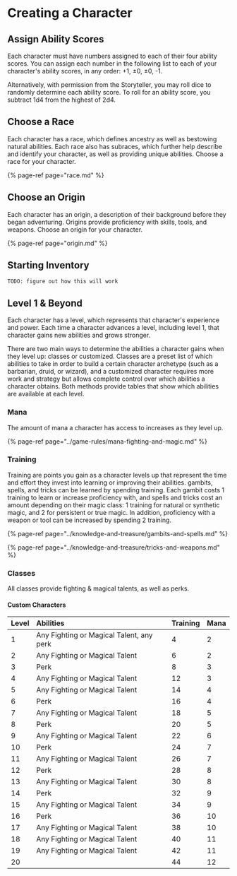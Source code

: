 # Creating a Character

## Assign Ability Scores

Each character must have numbers assigned to each of their four ability scores. You can assign each number in the following list to each of your character's ability scores, in any order: +1, ±0, ±0, -1.

Alternatively, with permission from the Storyteller, you may roll dice to randomly determine each ability score. To roll for an ability score, you subtract 1d4 from the highest of 2d4.

## Choose a Race

Each character has a race, which defines ancestry as well as bestowing natural abilities. Each race also has subraces, which further help describe and identify your character, as well as providing unique abilities. Choose a race for your character.

{% page-ref page="race.md" %}

## Choose an Origin

Each character has an origin, a description of their background before they began adventuring. Origins provide proficiency with skills, tools, and weapons. Choose an origin for your character.

{% page-ref page="origin.md" %}

## Starting Inventory

`TODO: figure out how this will work`

## Level 1 & Beyond

Each character has a level, which represents that character's experience and power. Each time a character advances a level, including level 1, that character gains new abilities and grows stronger.

There are two main ways to determine the abilities a character gains when they level up: classes or customized. Classes are a preset list of which abilities to take in order to build a certain character archetype \(such as a barbarian, druid, or wizard\), and a customized character requires more work and strategy but allows complete control over which abilities a character obtains. Both methods provide tables that show which abilities are available at each level.

### Mana

The amount of mana a character has access to increases as they level up. 

{% page-ref page="../game-rules/mana-fighting-and-magic.md" %}

### Training

Training are points you gain as a character levels up that represent the time and effort they invest into learning or improving their abilities. gambits, spells, and tricks can be learned by spending training. Each gambit costs 1 training to learn or increase proficiency with, and spells and tricks cost an amount depending on their magic class: 1 training for natural or synthetic magic, and 2 for persistent or true magic. In addition, proficiency with a weapon or tool can be increased by spending 2 training.

{% page-ref page="../knowledge-and-treasure/gambits-and-spells.md" %}

{% page-ref page="../knowledge-and-treasure/tricks-and-weapons.md" %}

### Classes

All classes provide fighting & magical talents, as well as perks.

#### Custom Characters

| Level | Abilities | Training | Mana |
| :--- | :--- | :--- | :--- |
| 1 | Any Fighting or Magical Talent, any perk | 4 | 2 |
| 2 | Any Fighting or Magical Talent | 6 | 2 |
| 3 | Perk | 8 | 3 |
| 4 | Any Fighting or Magical Talent | 12 | 3 |
| 5 | Any Fighting or Magical Talent | 14 | 4 |
| 6 | Perk | 16 | 4 |
| 7 | Any Fighting or Magical Talent | 18 | 5 |
| 8 | Perk | 20 | 5 |
| 9 | Any Fighting or Magical Talent | 22 | 6 |
| 10 | Perk | 24 | 7 |
| 11 | Any Fighting or Magical Talent | 26 | 7 |
| 12 | Perk | 28 | 8 |
| 13 | Any Fighting or Magical Talent | 30 | 8 |
| 14 | Perk | 32 | 9 |
| 15 | Any Fighting or Magical Talent | 34 | 9 |
| 16 | Perk | 36 | 10 |
| 17 | Any Fighting or Magical Talent | 38 | 10 |
| 18 | Any Fighting or Magical Talent | 40 | 11 |
| 19 | Any Fighting or Magical Talent | 42 | 11 |
| 20 |  | 44 | 12 |

